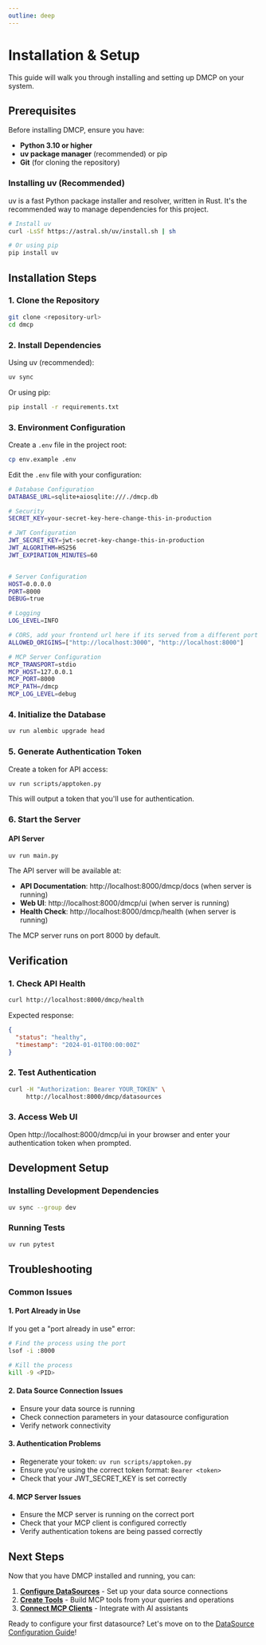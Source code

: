 ```yaml
---
outline: deep
---
```


# Installation & Setup

This guide will walk you through installing and setting up DMCP on your system.

## Prerequisites

Before installing DMCP, ensure you have:

- **Python 3.10 or higher**
- **uv package manager** (recommended) or pip
- **Git** (for cloning the repository)

### <i class="fas fa-download"></i> Installing uv (Recommended)

uv is a fast Python package installer and resolver, written in Rust. It's the recommended way to manage dependencies for this project.

```bash
# Install uv
curl -LsSf https://astral.sh/uv/install.sh | sh

# Or using pip
pip install uv
```

## Installation Steps

### <i class="fas fa-clone"></i> 1. Clone the Repository

```bash
git clone <repository-url>
cd dmcp
```

### <i class="fas fa-box"></i> 2. Install Dependencies

Using uv (recommended):
```bash
uv sync
```

Or using pip:
```bash
pip install -r requirements.txt
```

### <i class="fas fa-cog"></i> 3. Environment Configuration

Create a `.env` file in the project root:

```bash
cp env.example .env
```

Edit the `.env` file with your configuration:

```bash
# Database Configuration
DATABASE_URL=sqlite+aiosqlite:///./dmcp.db

# Security
SECRET_KEY=your-secret-key-here-change-this-in-production

# JWT Configuration
JWT_SECRET_KEY=jwt-secret-key-change-this-in-production
JWT_ALGORITHM=HS256
JWT_EXPIRATION_MINUTES=60


# Server Configuration
HOST=0.0.0.0
PORT=8000
DEBUG=true

# Logging
LOG_LEVEL=INFO

# CORS, add your frontend url here if its served from a different port and domain
ALLOWED_ORIGINS=["http://localhost:3000", "http://localhost:8000"]

# MCP Server Configuration
MCP_TRANSPORT=stdio
MCP_HOST=127.0.0.1
MCP_PORT=8000
MCP_PATH=/dmcp
MCP_LOG_LEVEL=debug
```

### <i class="fas fa-database"></i> 4. Initialize the Database

```bash
uv run alembic upgrade head
```

### <i class="fas fa-key"></i> 5. Generate Authentication Token

Create a token for API access:

```bash
uv run scripts/apptoken.py
```

This will output a token that you'll use for authentication.

### <i class="fas fa-server"></i> 6. Start the Server


#### API Server
```bash
uv run main.py
```

The API server will be available at:
- **API Documentation**: http://localhost:8000/dmcp/docs (when server is running)
- **Web UI**: http://localhost:8000/dmcp/ui (when server is running)
- **Health Check**: http://localhost:8000/dmcp/health (when server is running)


The MCP server runs on port 8000 by default.

## Verification

### <i class="fas fa-heartbeat"></i> 1. Check API Health

```bash
curl http://localhost:8000/dmcp/health
```

Expected response:
```json
{
  "status": "healthy",
  "timestamp": "2024-01-01T00:00:00Z"
}
```

### <i class="fas fa-lock"></i> 2. Test Authentication

```bash
curl -H "Authorization: Bearer YOUR_TOKEN" \
     http://localhost:8000/dmcp/datasources
```

### <i class="fas fa-desktop"></i> 3. Access Web UI

Open http://localhost:8000/dmcp/ui in your browser and enter your authentication token when prompted.

## Development Setup

### <i class="fas fa-code"></i> Installing Development Dependencies

```bash
uv sync --group dev
```

### <i class="fas fa-vial"></i> Running Tests

```bash
uv run pytest
```



## Troubleshooting

### Common Issues

#### <i class="fas fa-exclamation-triangle"></i> 1. Port Already in Use
If you get a "port already in use" error:

```bash
# Find the process using the port
lsof -i :8000

# Kill the process
kill -9 <PID>
```

#### <i class="fas fa-database"></i> 2. Data Source Connection Issues
- Ensure your data source is running
- Check connection parameters in your datasource configuration
- Verify network connectivity

#### <i class="fas fa-key"></i> 3. Authentication Problems
- Regenerate your token: `uv run scripts/apptoken.py`
- Ensure you're using the correct token format: `Bearer <token>`
- Check that your JWT_SECRET_KEY is set correctly

#### <i class="fas fa-plug"></i> 4. MCP Server Issues
- Ensure the MCP server is running on the correct port
- Check that your MCP client is configured correctly
- Verify authentication tokens are being passed correctly

## Next Steps

Now that you have DMCP installed and running, you can:

1. **[Configure DataSources](./configure-datasources.md)** - Set up your data source connections
2. **[Create Tools](./create-tools.md)** - Build MCP tools from your queries and operations
3. **[Connect MCP Clients](./connect-mcp-clients.md)** - Integrate with AI assistants

Ready to configure your first datasource? Let's move on to the [DataSource Configuration Guide](./configure-datasources.md)!
